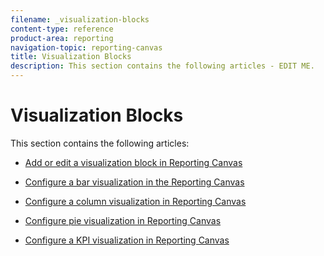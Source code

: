 ```yaml
---
filename: _visualization-blocks
content-type: reference
product-area: reporting
navigation-topic: reporting-canvas
title: Visualization Blocks
description: This section contains the following articles - EDIT ME.
---
```


# Visualization Blocks

This section contains the following articles:

* [Add or edit a visualization block in Reporting Canvas](../../../reports-and-dashboards/reporting-canvas/visualization-blocks/add-or-edit-report-visualization.md) 
* [Configure a bar visualization in the Reporting Canvas](../../../reports-and-dashboards/reporting-canvas/visualization-blocks/configure-bar-visualization.md) 
* [Configure a column visualization in Reporting Canvas](../../../reports-and-dashboards/reporting-canvas/visualization-blocks/configure-column-visualization.md)

  <!--
  <li data-mc-conditions="QuicksilverOrClassic.Draft mode"> <p><a href="../../../reports-and-dashboards/reporting-canvas/visualization-blocks/configure-line-visualization.md" class="MCXref xref" xrefformat="{para}">Configure a line visualization in Reporting Canvas</a> </p> </li>
  -->

* [Configure pie visualization in Reporting Canvas](../../../reports-and-dashboards/reporting-canvas/visualization-blocks/configure-pie-visualization.md)

  <!--
  <li data-mc-conditions="QuicksilverOrClassic.Draft mode"> <p><a href="../../../reports-and-dashboards/reporting-canvas/visualization-blocks/configure-bubble-visualization.md" class="MCXref xref" xrefformat="{para}">Configure a bubble visualization in the Reporting Canvas</a> </p> </li>
  -->

* [Configure a KPI visualization in Reporting Canvas](../../../reports-and-dashboards/reporting-canvas/visualization-blocks/configure-kpi-visualization.md)


